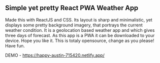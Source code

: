 ## Simple yet pretty React PWA Weather App

Made this with ReactJS and CSS. Its layout is sharp and minimalistic, yet displays some pretty background imagery, that portrays the current weather condition.
It is a geolocation based weather app and which gives three days of forecast.
As this app is a PWA it can be downloaded to your device. Hope you like it.
This is totaly opensource, change as you please! Have fun.

DEMO - https://happy-austin-715420.netlify.app/
